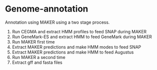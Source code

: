 # Genome-annotation


Annotation using MAKER using a two stage process.
1. Run CEGMA and extract HMM profiles to feed SNAP during MAKER
2. Run GeneMark-ES and extract HMM to feed GeneMark during MAKER
3. Run MAKER first time
3. Extract MAKER predictions and make HMM modes to feed SNAP
4. Extract MAKER predictions and make HMM to feed Augustus
5. Run MAKER a second time
6. Extract gff and fasta files

